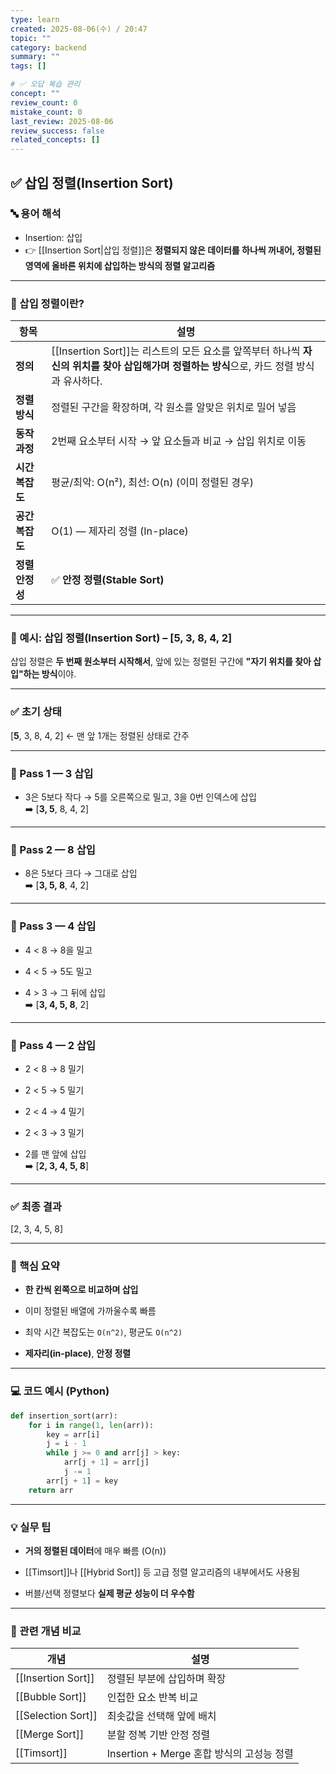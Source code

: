 ```yaml
---
type: learn
created: 2025-08-06(수) / 20:47
topic: ""
category: backend
summary: ""
tags: []

# ✅ 오답 복습 관리
concept: ""
review_count: 0
mistake_count: 0
last_review: 2025-08-06
review_success: false
related_concepts: []
---
```


## ✅ 삽입 정렬(Insertion Sort)

### 🔤 용어 해석

- Insertion: 삽입  
- 👉 [[Insertion Sort|삽입 정렬]]은 **정렬되지 않은 데이터를 하나씩 꺼내어, 정렬된 영역에 올바른 위치에 삽입하는 방식의 정렬 알고리즘**

---

### 🧩 삽입 정렬이란?

| 항목 | 설명 |
|------|------|
| **정의** | [[Insertion Sort]]는 리스트의 모든 요소를 앞쪽부터 하나씩 **자신의 위치를 찾아 삽입해가며 정렬하는 방식**으로, 카드 정렬 방식과 유사하다. |
| **정렬 방식** | 정렬된 구간을 확장하며, 각 원소를 알맞은 위치로 밀어 넣음 |
| **동작 과정** | 2번째 요소부터 시작 → 앞 요소들과 비교 → 삽입 위치로 이동 |
| **시간 복잡도** | 평균/최악: O(n²), 최선: O(n) (이미 정렬된 경우) |
| **공간 복잡도** | O(1) — 제자리 정렬 (In-place) |
| **정렬 안정성** | ✅ **안정 정렬(Stable Sort)**

---

### 🧪 예시: 삽입 정렬(Insertion Sort) – [5, 3, 8, 4, 2]

삽입 정렬은 **두 번째 원소부터 시작해서**, 앞에 있는 정렬된 구간에 **"자기 위치를 찾아 삽입"하는 방식**이야.

---

### ✅ 초기 상태

[**5**, 3, 8, 4, 2] ← 맨 앞 1개는 정렬된 상태로 간주

---

### 🔁 Pass 1 — 3 삽입

- 3은 5보다 작다 → 5를 오른쪽으로 밀고, 3을 0번 인덱스에 삽입  
    ➡️ [**3, 5**, 8, 4, 2]
    

---

### 🔁 Pass 2 — 8 삽입

- 8은 5보다 크다 → 그대로 삽입  
    ➡️ [**3, 5, 8**, 4, 2]
    

---

### 🔁 Pass 3 — 4 삽입

- 4 < 8 → 8을 밀고
    
- 4 < 5 → 5도 밀고
    
- 4 > 3 → 그 뒤에 삽입  
    ➡️ [**3, 4, 5, 8**, 2]
    

---

### 🔁 Pass 4 — 2 삽입

- 2 < 8 → 8 밀기
    
- 2 < 5 → 5 밀기
    
- 2 < 4 → 4 밀기
    
- 2 < 3 → 3 밀기
    
- 2를 맨 앞에 삽입  
    ➡️ [**2, 3, 4, 5, 8**]
    

---

### ✅ 최종 결과

[2, 3, 4, 5, 8]

---

### 🧠 핵심 요약

- **한 칸씩 왼쪽으로 비교하며 삽입**
    
- 이미 정렬된 배열에 가까울수록 빠름
    
- 최악 시간 복잡도는 `O(n^2)`, 평균도 `O(n^2)`
    
- **제자리(in-place)**, **안정 정렬**
    

---

### 💻 코드 예시 (Python)

```python
def insertion_sort(arr):
    for i in range(1, len(arr)):
        key = arr[i]
        j = i - 1
        while j >= 0 and arr[j] > key:
            arr[j + 1] = arr[j]
            j -= 1
        arr[j + 1] = key
    return arr
````

---

### 💡 실무 팁

- **거의 정렬된 데이터**에 매우 빠름 (O(n))
    
- [[Timsort]]나 [[Hybrid Sort]] 등 고급 정렬 알고리즘의 내부에서도 사용됨
    
- 버블/선택 정렬보다 **실제 평균 성능이 더 우수함**
    

---

### 🔗 관련 개념 비교

|개념|설명|
|---|---|
|[[Insertion Sort]]|정렬된 부분에 삽입하며 확장|
|[[Bubble Sort]]|인접한 요소 반복 비교|
|[[Selection Sort]]|최솟값을 선택해 앞에 배치|
|[[Merge Sort]]|분할 정복 기반 안정 정렬|
|[[Timsort]]|Insertion + Merge 혼합 방식의 고성능 정렬|